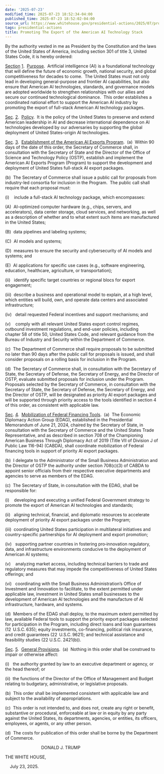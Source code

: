```yaml
---
date: '2025-07-23'
modified_time: 2025-07-23 18:52:34-04:00
published_time: 2025-07-23 18:52:02-04:00
source_url: https://www.whitehouse.gov/presidential-actions/2025/07/promoting-the-export-of-the-american-ai-technology-stack/
tags: presidential-actions
title: Promoting The Export of the American AI Technology Stack
---
```

 
By the authority vested in me as President by the Constitution and the
laws of the United States of America, including section 301 of title 3,
United States Code, it is hereby ordered:

<span style="text-decoration: underline">Section</span>
<span style="text-decoration: underline">1</span>. 
<span style="text-decoration: underline">Purpose</span>.  Artificial
intelligence (AI) is a foundational technology that will define the
future of economic growth, national security, and global competitiveness
for decades to come.  The United States must not only lead in developing
general-purpose and frontier AI capabilities, but also ensure that
American AI technologies, standards, and governance models are adopted
worldwide to strengthen relationships with our allies and secure our
continued technological dominance.  This order establishes a coordinated
national effort to support the American AI industry by promoting the
export of full-stack American AI technology packages.

<span style="text-decoration: underline">Sec</span>.
<span style="text-decoration: underline">2</span>. 
<span style="text-decoration: underline">Policy</span>.  It is the
policy of the United States to preserve and extend American leadership
in AI and decrease international dependence on AI technologies developed
by our adversaries by supporting the global deployment of United
States-origin AI technologies.

<span style="text-decoration: underline">Sec</span>.
<span style="text-decoration: underline">3</span>. 
<span style="text-decoration: underline">Establishment of the American
AI Exports Program</span>.  (a)  Within 90 days of the date of this
order, the Secretary of Commerce shall, in consultation with the
Secretary of State and the Director of the Office of Science and
Technology Policy (OSTP), establish and implement the American AI
Exports Program (Program) to support the development and deployment of
United States full-stack AI export packages.

\(b\)  The Secretary of Commerce shall issue a public call for proposals
from industry-led consortia for inclusion in the Program.  The public
call shall require that each proposal must:

(i)    include a full-stack AI technology package, which encompasses:

\(A\)  AI-optimized computer hardware (e.g., chips, servers, and
accelerators), data center storage, cloud services, and networking, as
well as a description of whether and to what extent such items are
manufactured in the United States;

\(B\)  data pipelines and labeling systems;

\(C\)  AI models and systems;

\(D\)  measures to ensure the security and cybersecurity of AI models
and systems; and

\(E\)  AI applications for specific use cases (e.g., software
engineering, education, healthcare, agriculture, or transportation);

(ii)   identify specific target countries or regional blocs for export
engagement;

\(iii\)  describe a business and operational model to explain, at a high
level, which entities will build, own, and operate data centers and
associated infrastructure;

(iv)   detail requested Federal incentives and support mechanisms; and

\(v\)    comply with all relevant United States export control regimes,
outbound investment regulations, and end-user policies, including
chapter 58 of title 50, United States Code, and relevant guidance from
the Bureau of Industry and Security within the Department of Commerce.

\(c\)  The Department of Commerce shall require proposals to be
submitted no later than 90 days after the public call for proposals is
issued, and shall consider proposals on a rolling basis for inclusion in
the Program.

\(d\)  The Secretary of Commerce shall, in consultation with the
Secretary of State, the Secretary of Defense, the Secretary of Energy,
and the Director of OSTP, evaluate submitted proposals for inclusion
under the Program.  Proposals selected by the Secretary of Commerce, in
consultation with the Secretary of State, the Secretary of Defense, the
Secretary of Energy, and the Director of OSTP, will be designated as
priority AI export packages and will be supported through priority
access to the tools identified in section 4 of this order, as consistent
with applicable law.

<span style="text-decoration: underline">Sec</span>.
<span style="text-decoration: underline">4</span>. 
<span style="text-decoration: underline">Mobilization of Federal
Financing Tools</span>.  (a)  The Economic Diplomacy Action Group
(EDAG), established in the Presidential Memorandum of June 21, 2024,
chaired by the Secretary of State, in consultation with the Secretary of
Commerce and the United States Trade Representative, and as described in
section 708 of the Championing American Business Through Diplomacy Act
of 2019 (Title VII of Division J of Public Law 116-94) (CABDA), shall
coordinate mobilization of Federal financing tools in support of
priority AI export packages.  

(b)  I delegate to the Administrator of the Small Business
Administration and the Director of OSTP the authority under section
708(c)(3) of CABDA to appoint senior officials from their respective
executive departments and agencies to serve as members of the EDAG. 

(c)  The Secretary of State, in consultation with the EDAG, shall be
responsible for:

\(i\)    developing and executing a unified Federal Government strategy
to promote the export of American AI technologies and standards;

(ii)   aligning technical, financial, and diplomatic resources to
accelerate deployment of priority AI export packages under the Program;

\(iii\)  coordinating United States participation in multilateral
initiatives and country-specific partnerships for AI deployment and
export promotion;

(iv)   supporting partner countries in fostering pro‑innovation
regulatory, data, and infrastructure environments conducive to the
deployment of American AI systems;

(v)    analyzing market access, including technical barriers to trade
and regulatory measures that may impede the competitiveness of United
States offerings; and

\(vi\)   coordinating with the Small Business Administration’s Office of
Investment and Innovation to facilitate, to the extent permitted under
applicable law, investment in United States small businesses to the
development of American AI technologies and the manufacture of AI
infrastructure, hardware, and systems.

\(d\)  Members of the EDAG shall deploy, to the maximum extent permitted
by law, available Federal tools to support the priority export packages
selected for participation in the Program, including direct loans and
loan guarantees (12  U.S.C. 635); equity investments, co-financing,
political risk insurance, and credit guarantees (22  U.S.C. 9621); and
technical assistance and feasibility studies (22 U.S.C. 2421(b)).

<span style="text-decoration: underline">Sec</span>.
<span style="text-decoration: underline">5</span>. 
<span style="text-decoration: underline">General Provisions</span>.  (a)
 Nothing in this order shall be construed to impair or otherwise affect:

(i)   the authority granted by law to an executive department or agency,
or the head thereof; or

\(ii\)  the functions of the Director of the Office of Management and
Budget relating to budgetary, administrative, or legislative proposals.

\(b\)  This order shall be implemented consistent with applicable law
and subject to the availability of appropriations.

\(c\)  This order is not intended to, and does not, create any right or
benefit, substantive or procedural, enforceable at law or in equity by
any party against the United States, its departments, agencies, or
entities, its officers, employees, or agents, or any other person.

\(d\)  The costs for publication of this order shall be borne by the
Department of Commerce.

                              DONALD J. TRUMP

THE WHITE HOUSE,

    July 23, 2025.

